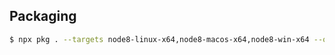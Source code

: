 
## Packaging

```sh
$ npx pkg . --targets node8-linux-x64,node8-macos-x64,node8-win-x64 --output dist/xcr
```
